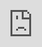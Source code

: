```yaml
---
title: "What Popular Soft Drink Was Originally Called Brad's Drink?"
description: ""
date: 2023-03-16
categories: 
tags: 
thumbnail: https://tse1.mm.bing.net/th?q=What%20Popular%20Soft%20Drink%20Was%20Originally%20Called%20Brad%27S%20Drink%3F&w=800&h=500&c=1&rs=1
author: "Osgood"
showToc: true
TocOpen: true
draft: false
hidemeta: false
comments: false
disableHLJS: true # to disable highlightjs
disableShare: false
disableHLJS: false
hideSummary: false
searchHidden: true
ShowReadingTime: true
ShowBreadCrumbs: true
ShowPostNavLinks: true
ShowWordCount: true
ShowRssButtonInSectionTermList: true
UseHugoToc: false
ShowShareButtons: true
---
```


<center>
	<img src="https://tse1.mm.bing.net/th?q=What%20Popular%20Soft%20Drink%20Was%20Originally%20Called%20Brad%27S%20Drink%3F&w=800&h=500&c=1&rs=1" alt="What Popular Soft Drink Was Originally Called Brad'S Drink?" width="800" height="500" style="display: block; width: 100%; height: auto">
</center>

<p>When we think of popular soft drinks, many of us think of Coca-Cola and Pepsi. But there is another soft drink that has been around for more than a century, and it's been a favorite for generations. That drink is the beloved Brad's Drink, which was created by Caleb Bradham in 1898 and was later renamed Pepsi-Cola.</p>

<p>Bradham was a pharmacist in New Bern, North Carolina, and he created the original Brad's Drink as a health tonic. He had originally intended it to be a digestive aid, but it quickly became popular as a soft drink. The drink contained carbonated water, sugar, vanilla, rare oils, kola nuts, and "Brad's secret ingredient."</p>

<p>Brad's Drink, which he sold at his pharmacy, was an instant success. People loved its sweet flavor and, over the next few years, it spread throughout the United States. In 1902, Bradham changed the name of his drink from Brad's Drink to Pepsi-Cola. This was partly due to the fact that the word "Pepsi" was derived from the digestive enzyme pepsin, and he wanted to capitalize on its popularity.</p>

<p>For more than a century, Pepsi-Cola has remained popular. It is now one of the most recognizable soft drinks in the world and is enjoyed by millions of people each day. It is now available in more than 200 countries around the world and is a staple in many households.</p>

<p>So, the next time you reach for a Pepsi-Cola, take a moment to think about its origins as Brad's Drink. It's an interesting story and a reminder of how one man's passion and creativity led to the creation of a beverage that is still enjoyed by generations today.</p>

<h2>What are the Ingredients of Brad's Drink?</h2>

<p>The original recipe for Brad's Drink was created by Caleb Bradham in 1898. The ingredients of the drink included carbonated water, sugar, vanilla, rare oils, kola nuts, and Bradham's secret ingredient. The secret ingredient was never revealed, but it is believed to be a combination of fruit juices and spices.</p>

<h2>What is the Difference Between Pepsi and Coke?</h2>

<p>Pepsi and Coke are both popular cola drinks, but there are some key differences between them. Pepsi is sweeter than Coke and has a stronger, more intense flavor. Coke also has a more carbonated taste than Pepsi. Both drinks contain caffeine, but Pepsi has more than Coke.</p>

<h2>What is Pepsi Made Of?</h2>

<p>Pepsi is made up of carbonated water, sugar, caramel color, phosphoric acid, caffeine, citric acid, and natural flavors. It also contains potassium benzoate, which is used as a preservative. The exact recipe for Pepsi is a closely guarded secret and is only known to a few people.</p>

<h2>What is the History of Pepsi?</h2>

<p>Pepsi was originally created in 1898 by Caleb Bradham under the name of Brad's Drink. In 1902, he changed the name of the drink to Pepsi-Cola. Since then, Pepsi has become one of the most recognizable and popular soft drinks in the world. It is now sold in more than 200 countries around the world.</p>

<h2>What is the Difference Between Diet Pepsi and Regular Pepsi?</h2>

<p>The main difference between Diet Pepsi and regular Pepsi is that Diet Pepsi contains no sugar, while regular Pepsi does. Diet Pepsi also contains aspartame as a sweetener instead of sugar, while regular Pepsi contains high fructose corn syrup. Diet Pepsi also contains fewer calories than regular Pepsi.</p>

<h2>What is the Difference Between Pepsi Max and Pepsi?</h2>

<p>Pepsi Max is a variety of Pepsi that contains no sugar and is sweetened with aspartame. Regular Pepsi contains high fructose corn syrup and sugar. Pepsi Max also contains more caffeine than regular Pepsi, so it has a stronger flavor. It also has fewer calories than regular Pepsi.</p>

<h2>Does Pepsi Contain Caffeine?</h2>

<p>Yes, Pepsi does contain caffeine. It contains 36 mg of caffeine per 12 oz. can, which is slightly less than the amount of caffeine found in a cup of coffee.</p>

<h2>How Many Calories Are in a Can of Pepsi?</h2>

<p>A 12 oz. can of Pepsi contains 150 calories. A 20 oz. bottle of Pepsi contains 250 calories. Diet Pepsi contains 0 calories.</p>

<h2>What is the Difference Between Pepsi and Pepsi Zero Sugar?</h2>

<p>Pepsi Zero Sugar is a variety of Pepsi that contains no sugar and is sweetened with aspartame. It has the same flavor as regular Pepsi but without the calories. It also contains more caffeine than regular Pepsi, so it has a stronger flavor.</p>

<h2>What is the Difference Between Pepsi and Mountain Dew?</h2>

<p>Pepsi and Mountain Dew are both popular soft drinks, but they have some key differences. Mountain Dew is sweeter than Pepsi and has a more citrus-like flavor. Mountain Dew also contains more caffeine than Pepsi, so it has a stronger flavor. Pepsi is also less carbonated than Mountain Dew.</p>

<h2>What is the Difference Between Pepsi and RC Cola?</h2>

<p>Pepsi and RC Cola are both popular soft drinks, but they have some key differences. Pepsi is sweeter than RC Cola and has a stronger flavor. RC Cola also has a more carbonated taste than Pepsi. Both drinks contain caffeine, but Pepsi has more than RC Cola.</p>

<h2>Frequently Asked Questions (FAQs)</h2>

<h3>What Popular Soft Drink Was Originally Called Brad's Drink?</h3>

<p>The popular soft drink that was originally called Brad's Drink was later renamed Pepsi-Cola. It was created by Caleb Bradham in 1898 and contained carbonated water, sugar, vanilla, rare oils, kola nuts, and "Brad's secret ingredient."</p>

<h3>What are the Ingredients of Brad's Drink?</h3>

<p>The original recipe for Brad's Drink included carbonated water, sugar, vanilla, rare oils, kola nuts, and Bradham's secret ingredient. The secret ingredient was never revealed, but it is believed to be a combination of fruit juices and spices.</p>

<h3>What is the Difference Between Pepsi and Coke?</h3>

<p>Pepsi is sweeter than Coke and has a stronger, more intense flavor. Coke also has a more carbonated taste than Pepsi. Both drinks contain caffeine, but Pepsi has more than Coke.</p>

<h3>What is Pepsi Made Of?</h3>

<p>Pepsi is made up of carbonated water, sugar, caramel color, phosphoric acid, caffeine, citric acid, and natural flavors. It also contains potassium benzoate, which is used as a preservative.</p>

<h3>What is the History of Pepsi?</h3>

<p>Pepsi was originally created in 1898 by Caleb Bradham under the name of Brad's Drink. In 1902, he changed the name of the drink to Pepsi-Cola. Since then, Pepsi has become one of the most recognizable and popular soft drinks in the world.</p>

<h3>What is the Difference Between Diet Pepsi and Regular Pepsi?</h3>

<p>The main difference between Diet Pepsi and regular Pepsi is that Diet Pepsi contains no sugar, while regular Pepsi does. Diet Pepsi also contains aspartame as a sweetener instead of sugar, while regular Pepsi contains high fructose corn syrup.</p>

<h3>What is the Difference Between Pepsi Max and Pepsi?</h3>

<p>Pepsi Max is a variety of Pepsi that contains no sugar and is sweetened with aspartame. Regular Pepsi contains high fructose corn syrup and sugar. Pepsi Max also contains more caffeine than regular Pepsi, so it has a stronger flavor.</p>

<h3>Does Pepsi Contain Caffeine?</h3>

<p>Yes, Pepsi does contain caffeine. It contains 36 mg of caffeine per 12 oz. can, which is slightly less than the amount of caffeine found in a cup of coffee.</p>

<h3>How Many Calories Are in a Can of Pepsi?</h3>

<p>A 12 oz. can of Pepsi contains 150 calories. A 20 oz. bottle of Pepsi contains 250 calories. Diet Pepsi contains 0 calories.</p>

<h3>What is the Difference Between Pepsi and Pepsi Zero Sugar?</h3>

<p>Pepsi Zero Sugar is a variety of Pepsi that contains no sugar and is sweetened with aspartame. It has the same flavor as regular Pepsi but without the calories. It also contains more caffeine than regular Pepsi, so it has a stronger flavor.</p>

<h3>What is the Difference Between Pepsi and Mountain Dew?</

<div style="position: relative; padding-bottom: 56.25%; overflow: hidden"><iframe src="https://www.youtube.com/embed/NsVRZj4tEno" frameborder="0" allow="accelerometer; autoplay; clipboard-write; encrypted-media; gyroscope; picture-in-picture; web-share" allowfullscreen style="position: absolute; top: 0; left: 0; width: 100%; height: 100%;"></iframe>
</div>
